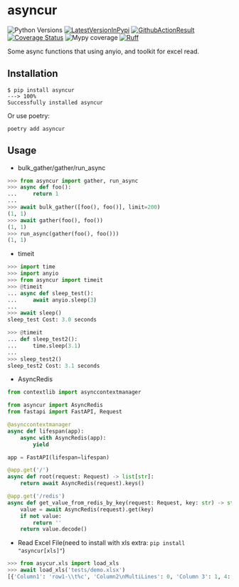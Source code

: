 # asyncur
![Python Versions](https://img.shields.io/pypi/pyversions/asyncur)
[![LatestVersionInPypi](https://img.shields.io/pypi/v/asyncur.svg?style=flat)](https://pypi.python.org/pypi/asyncur)
[![GithubActionResult](https://github.com/waketzheng/asyncur/workflows/ci/badge.svg)](https://github.com/waketzheng/asyncur/actions?query=workflow:ci)
[![Coverage Status](https://coveralls.io/repos/github/waketzheng/asyncur/badge.svg?branch=main)](https://coveralls.io/github/waketzheng/asyncur?branch=main)
![Mypy coverage](https://img.shields.io/badge/mypy-100%25-green.svg)
[![Ruff](https://img.shields.io/endpoint?url=https://raw.githubusercontent.com/astral-sh/ruff/main/assets/badge/v2.json)](https://github.com/astral-sh/ruff)

Some async functions that using anyio, and toolkit for excel read.

## Installation

<div class="termy">

```console
$ pip install asyncur
---> 100%
Successfully installed asyncur
```
Or use poetry:
```console
poetry add asyncur
```

## Usage

- bulk_gather/gather/run_async
```py
>>> from asyncur import gather, run_async
>>> async def foo():
...     return 1
...
>>> await bulk_gather([foo(), foo()], limit=200)
(1, 1)
>>> await gather(foo(), foo())
(1, 1)
>>> run_async(gather(foo(), foo()))
(1, 1)
```
- timeit
```py
>>> import time
>>> import anyio
>>> from asyncur import timeit
>>> @timeit
... async def sleep_test():
...     await anyio.sleep(3)
...
>>> await sleep()
sleep_test Cost: 3.0 seconds

>>> @timeit
... def sleep_test2():
...     time.sleep(3.1)
...
>>> sleep_test2()
sleep_test2 Cost: 3.1 seconds
```
- AsyncRedis
```py
from contextlib import asynccontextmanager

from asyncur import AsyncRedis
from fastapi import FastAPI, Request

@asynccontextmanager
async def lifespan(app):
    async with AsyncRedis(app):
        yield

app = FastAPI(lifespan=lifespan)

@app.get('/')
async def root(request: Request) -> list[str]:
    return await AsyncRedis(request).keys()

@app.get('/redis')
async def get_value_from_redis_by_key(request: Request, key: str) -> str:
    value = await AsyncRedis(request).get(key)
    if not value:
        return ''
    return value.decode()
```


- Read Excel File(need to install with xls extra: `pip install "asyncur[xls]"`)
```py
>>> from asycur.xls import load_xls
>>> await load_xls('tests/demo.xlsx')
[{'Column1': 'row1-\\t%c', 'Column2\nMultiLines': 0, 'Column 3': 1, 4: ''}, {'Column1': 'r2c1\n00', 'Column2\nMultiLines': 'r2 c2', 'Column 3': 2, 4: ''}]
```
